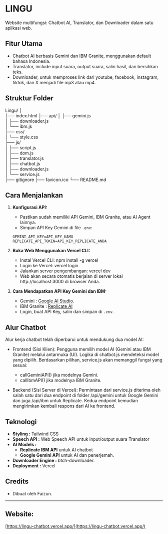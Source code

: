 # LINGU

Website multifungsi: Chatbot AI, Translator, dan Downloader dalam satu aplikasi web.

## Fitur Utama

- Chatbot AI berbasis Gemini dan IBM Granite, menggunakan default bahasa Indonesia.
- Translator, include input suara, output suara, salin hasil, dan bersihkan teks.
- Downloader, untuk memproses link dari youtube, facebook, instagram, tiktok, dan X menjadi file mp3 atau mp4.

## Struktur Folder

Lingu/
│  
├── index.html 
├── api/
│   ├── gemini.js  
│   ├── downloader.js  
│   └── ibm.js  
├── css/  
│   └── style.css  
├── js/  
│   ├── script.js  
│   ├── dom.js  
│   ├── translator.js  
│   ├── chatbot.js  
│   ├── downloader.js  
│   └── service.js  
├── gitignore
├── favicon.ico
└── README.md  

## Cara Menjalankan

1. **Konfigurasi API:**
   - Pastikan sudah memiliki API Gemini, IBM Granite, atau AI Agent lainnya.
   - Simpan API Key Gemini di file `.env`:
    ```
    GEMINI_API_KEY=API_KEY_KAMU
    REPLICATE_API_TOKEN=API_KEY_REPLICATE_ANDA
    ```
   
2. **Buka Web Menggunakan Vercel CLI:**
   - Instal Vercel CLI: npm install -g vercel
   - Login ke Vercel: vercel login
   - Jalankan server pengembangan: vercel dev
   - Web akan secara otomatis berjalan di server lokal http://localhost:3000 di browser Anda.
   
3. **Cara Mendapatkan API Key Gemini dan IBM:**
   - Gemini : [Google AI Studio](https://aistudio.google.com/app/apikey).
   - IBM Granite : [Replicate AI]([http://replicate.com/account](https://replicate.com/ibm-granite/granite-3.3-8b-instruct))
   - Login, buat API Key, salin dan simpan di `.env`.

## Alur Chatbot

Alur kerja chatbot telah diperbarui untuk mendukung dua model AI:
  - Frontend (Sisi Klien):
     Pengguna memilih model AI (Gemini atau IBM Granite) melalui antarmuka (UI). Logika di chatbot.js mendeteksi model yang dipilih.
     Berdasarkan pilihan, service.js akan memanggil fungsi yang sesuai:
     - callGeminiAPI() jika modelnya Gemini.
     - callIbmAPI() jika modelnya IBM Granite.
  
  - Backend (Sisi Server di Vercel):
     Permintaan dari service.js diterima oleh salah satu dari dua endpoint di folder /api/gemini untuk Google Gemini dan juga /api/ibm untuk Replicate.
     Kedua endpoint kemudian mengirimkan kembali respons dari AI ke frontend.
    
## Teknologi

- **Styling :** Tailwind CSS
- **Speech API :** Web Speech API untuk input/output suara Translator
- **AI Models :**
  - **Replicate IBM API** untuk AI chatbot
  - **Google Gemini API** untuk AI dan penerjemah.
- **Downloader Engine :** btch-downloader.
- **Deployment :** Vercel
  
## Credits
- Dibuat oleh Faizun.

---

## Website: 
[https://lingu-chatbot.vercel.app/](https://lingu-chatbot.vercel.app/)
